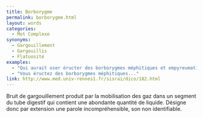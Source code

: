 ```yaml
---
title: Borborygme
permalink: borborygme.html
layout: words
categories:
  - Mot Complexe
synonyms:
  - Gargouillement
  - Gargouillis
  - Flatuosité
examples:
  - "Qui aurait oser éructer des borborygmes méphitiques et empyreumatiques ? [À quelqu'un qui émettrait un son plus ou moins audible ou qui aurait quelques gargouillis...]"
  - "Vous éructez des borborygmes méphitiques..."
link: http://www.med.univ-rennes1.fr/sisrai/dico/182.html
---
```


Bruit de gargouillement produit par la mobilisation des gaz dans un segment du tube digestif qui contient une abondante quantité de liquide. Désigne donc par extension une parole incompréhensible, son non identifiable.
